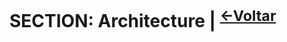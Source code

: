 # SECTION: Architecture | <sup>[<-Voltar](https://github.com/laravel-certification/guide/)</sup>   

